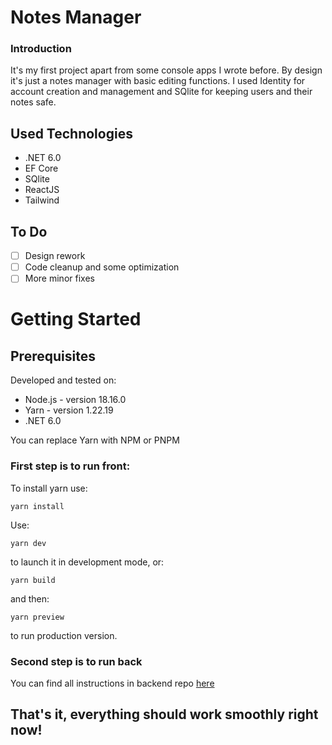 # Notes Manager

### Introduction

It's my first project apart from some console apps I wrote before.
By design it's just a notes manager with basic editing functions.
I used Identity for account creation and management and SQlite for keeping users and their notes safe.

## Used Technologies

- .NET 6.0
- EF Core
- SQlite
- ReactJS
- Tailwind

## To Do

- [ ] Design rework
- [ ] Code cleanup and some optimization
- [ ] More minor fixes

# Getting Started

## Prerequisites

Developed and tested on:

- Node.js - version 18.16.0
- Yarn - version 1.22.19
- .NET 6.0

You can replace Yarn with NPM or PNPM

### First step is to run front:

To install yarn use:

```
yarn install
```

Use:

```
yarn dev
```

to launch it in development mode, or:

```
yarn build
```

and then:

```
yarn preview
```

to run production version.

### Second step is to run back

You can find all instructions in backend repo [here](https://github.com/mglgw/notes-manager)

## That's it, everything should work smoothly right now!
